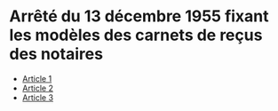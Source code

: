 # Arrêté du 13 décembre 1955 fixant les modèles des carnets de reçus des notaires

- [Article 1](article-1.md)
- [Article 2](article-2.md)
- [Article 3](article-3.md)
